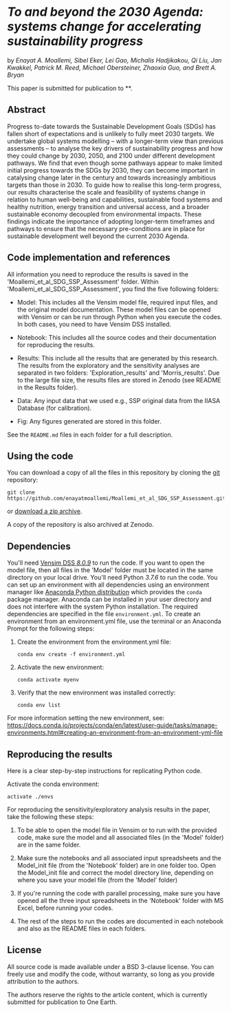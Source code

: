 # *To and beyond the 2030 Agenda: systems change for accelerating sustainability progress*

by *Enayat A. Moallemi, Sibel Eker, Lei Gao, Michalis Hadjikakou, Qi Liu, Jan Kwakkel, Patrick M. Reed, Michael Obersteiner, Zhaoxia Guo, and Brett A. Bryan*

This paper is submitted for publication to **.


## Abstract
Progress to-date towards the Sustainable Development Goals (SDGs) has fallen short of expectations and is unlikely to fully meet 2030 targets. We undertake global systems modelling – with a longer-term view than previous assessments – to analyse the key drivers of sustainability progress and how they could change by 2030, 2050, and 2100 under different development pathways. We find that even though some pathways appear to make limited initial progress towards the SDGs by 2030, they can become important in catalysing change later in the century and towards increasingly ambitious targets than those in 2030. To guide how to realise this long-term progress, our results characterise the scale and feasibility of systems change in relation to human well-being and capabilities, sustainable food systems and healthy nutrition, energy transition and universal access, and a broader sustainable economy decoupled from environmental impacts. These findings indicate the importance of adopting longer-term timeframes and pathways to ensure that the necessary pre-conditions are in place for sustainable development well beyond the current 2030 Agenda.

## Code implementation and references
All information you need to reproduce the results is saved in the 'Moallemi_et_al_SDG_SSP_Assessment' folder.
Within 'Moallemi_et_al_SDG_SSP_Assessment', you find the five following folders:

* Model: This includes all the Vensim model file, required input files, and the original model documentation. These model files can be opened with Vensim or can be run through Python when you execute the codes. In both cases, you need to have Vensim DSS installed.

* Notebook: This includes all the source codes and their documentation for reproducing the results.

* Results: This include all the results that are generated by this research. The results from the exploratory and the sensitivity analyses are separated in two folders: 'Exploration_results' and 'Morris_results'. Due to the large file size, the results files are stored in Zenodo (see README in the Results folder).

* Data: Any input data that we used e.g., SSP original data from the IIASA Database (for calibration).

* Fig: Any figures generated are stored in this folder.


See the `README.md` files in each folder for a full description.

## Using the code
You can download a copy of all the files in this repository by cloning the
[git](https://git-scm.com/) repository:

    git clone https://github.com/enayatmoallemi/Moallemi_et_al_SDG_SSP_Assessment.git

or [download a zip archive]().

A copy of the repository is also archived at Zenodo.

## Dependencies
You'll need [Vensim DSS *8.0.9*](https://vensim.com/download/) to run the code. If you want to open the model file, then all  files in the 'Model' folder must be located in the same directory on your local drive.
You'll need Python *3.7.6* to run the code.
You can set up an environment with all dependencies using an environment manager
like [Anaconda Python distribution](https://www.anaconda.com/download/) which
provides the `conda` package manager.
Anaconda can be installed in your user directory and does not interfere with
the system Python installation.
The required dependencies are specified in the file `environment.yml`. To create an environment from an environment.yml file, use the terminal or an Anaconda Prompt for the following steps:

1. Create the environment from the environment.yml file:

       conda env create -f environment.yml

2. Activate the new environment:

       conda activate myenv

3. Verify that the new environment was installed correctly:

       conda env list

 For more information setting the new environment, see: https://docs.conda.io/projects/conda/en/latest/user-guide/tasks/manage-environments.html#creating-an-environment-from-an-environment-yml-file

## Reproducing the results

Here is a clear step-by-step instructions for replicating Python code.

Activate the conda environment:

    activate ./envs

For reproducing the sensitivity/exploratory analysis results in the paper, take the following these steps:

1. To be able to open the model file in Vensim or to run with the provided code, make sure the model and all associated files (in the 'Model' folder) are in the same folder.

3. Make sure the notebooks and all associated input spreadsheets and the Model_init file (from the 'Notebook' folder) are in one folder too. Open the Model_init file and correct the model directory line, depending on where you save your model file (from the 'Model' folder)

4. If you're running the code with parallel processing, make sure you have opened all the three input spreadsheets in the 'Notebook' folder with MS Excel, before running your codes.

5. The rest of the steps to run the codes are documented in each notebook and also as the README files in each folders.

## License

All source code is made available under a BSD 3-clause license. You can freely
use and modify the code, without warranty, so long as you provide attribution
to the authors.

The authors reserve the rights to the article content, which is currently submitted for publication to One Earth.
